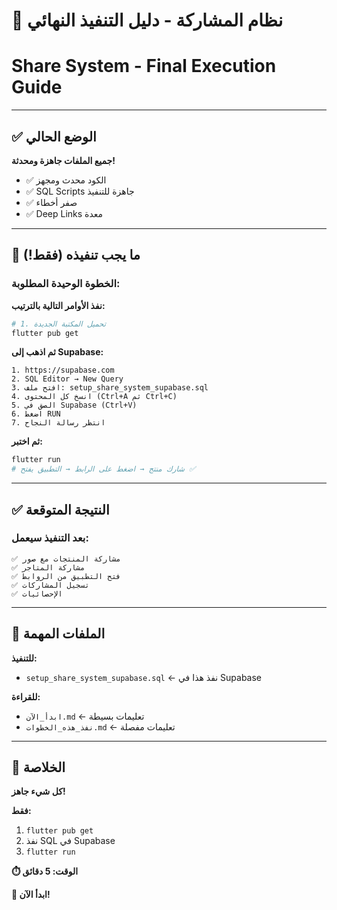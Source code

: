 # 📖 نظام المشاركة - دليل التنفيذ النهائي
# Share System - Final Execution Guide

---

## ✅ الوضع الحالي

**جميع الملفات جاهزة ومحدثة!**

- ✅ الكود محدث ومجهز
- ✅ SQL Scripts جاهزة للتنفيذ
- ✅ صفر أخطاء
- ✅ Deep Links معدة

---

## 🎯 ما يجب تنفيذه (فقط!)

### الخطوة الوحيدة المطلوبة:

**نفذ الأوامر التالية بالترتيب:**

```bash
# 1. تحميل المكتبة الجديدة
flutter pub get
```

**ثم اذهب إلى Supabase:**

```
1. https://supabase.com
2. SQL Editor → New Query
3. افتح ملف: setup_share_system_supabase.sql
4. انسخ كل المحتوى (Ctrl+A ثم Ctrl+C)
5. الصق في Supabase (Ctrl+V)
6. اضغط RUN
7. انتظر رسالة النجاح
```

**ثم اختبر:**

```bash
flutter run
# شارك منتج → اضغط على الرابط → التطبيق يفتح ✅
```

---

## ✅ النتيجة المتوقعة

### بعد التنفيذ سيعمل:

```
✅ مشاركة المنتجات مع صور
✅ مشاركة المتاجر
✅ فتح التطبيق من الروابط
✅ تسجيل المشاركات
✅ الإحصائيات
```

---

## 📝 الملفات المهمة

**للتنفيذ:**
- `setup_share_system_supabase.sql` ← نفذ هذا في Supabase

**للقراءة:**
- `ابدأ_الآن.md` ← تعليمات بسيطة
- `نفذ_هذه_الخطوات.md` ← تعليمات مفصلة

---

## 🎉 الخلاصة

**كل شيء جاهز!**

**فقط:**
1. `flutter pub get`
2. نفذ SQL في Supabase
3. `flutter run`

**⏱️ الوقت: 5 دقائق**

**🚀 ابدأ الآن!**


